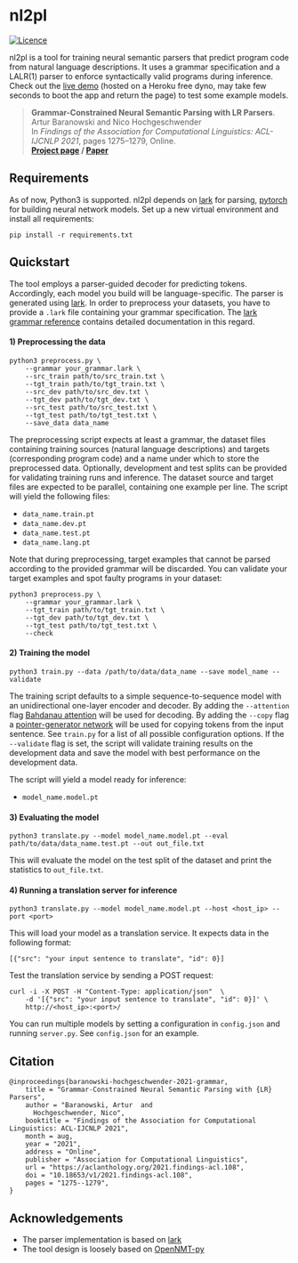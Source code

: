 # nl2pl

[![Licence](https://img.shields.io/badge/license-MIT-orange)](https://gitlab.dlr.de/bara_at/nl2pl/-/blob/master/LICENSE)

nl2pl is a tool for training neural semantic parsers that predict program code from natural language descriptions. It uses a grammar specification and a LALR(1) parser to enforce syntactically valid programs during inference. Check out the [live demo](https://safe-plateau-06076.herokuapp.com/) (hosted on a Heroku free dyno, may take few seconds to boot the app and return the page) to test some example models.

> __Grammar-Constrained Neural Semantic Parsing with LR Parsers__.  
> Artur Baranowski and Nico Hochgeschwender    
> In *Findings of the Association for Computational Linguistics: ACL-IJCNLP 2021*, pages 1275–1279, Online.  
> __[Project page](https://github.com/arturb90/nl2pl)&nbsp;/ [Paper](https://aclanthology.org/2021.findings-acl.108.pdf)&nbsp;__

## Requirements

As of now, Python3 is supported. nl2pl depends on [lark](https://github.com/lark-parser/lark) for parsing, [pytorch](https://github.com/pytorch/pytorch) for building neural network models. Set up a new virtual environment and install all requirements:

```
pip install -r requirements.txt
```


## Quickstart

The tool employs a parser-guided decoder for predicting tokens. Accordingly, each model you build will be language-specific. The parser is generated using [lark](https://github.com/lark-parser/lark). In order to preprocess your datasets, you have to provide a `.lark` file containing your grammar specification. The [lark grammar reference](https://lark-parser.readthedocs.io/en/latest/grammar/) contains detailed documentation in this regard. 

#### 1) Preprocessing the data

```
python3 preprocess.py \
    --grammar your_grammar.lark \
    --src_train path/to/src_train.txt \
    --tgt_train path/to/tgt_train.txt \
    --src_dev path/to/src_dev.txt \
    --tgt_dev path/to/tgt_dev.txt \
    --src_test path/to/src_test.txt \
    --tgt_test path/to/tgt_test.txt \
    --save_data data_name
```

The preprocessing script expects at least a grammar, the dataset files containing training sources (natural language descriptions) and targets (corresponding program code) and a name under which to store the preprocessed data. Optionally, development and test splits can be provided for validating training runs and inference. The dataset source and target files are expected to be parallel, containing one example per line. The script will yield the following files:

* `data_name.train.pt`
* `data_name.dev.pt`
* `data_name.test.pt`
* `data_name.lang.pt`

Note that during preprocessing, target examples that cannot be parsed according to the provided grammar will be discarded. You can validate your target examples and spot faulty programs in your dataset:

```
python3 preprocess.py \
    --grammar your_grammar.lark \
    --tgt_train path/to/tgt_train.txt \
    --tgt_dev path/to/tgt_dev.txt \
    --tgt_test path/to/tgt_test.txt \
    --check
```

#### 2) Training the model

```
python3 train.py --data /path/to/data/data_name --save model_name --validate
```

The training script defaults to a simple sequence-to-sequence model with an unidirectional one-layer encoder and decoder. By adding the `--attention` flag [Bahdanau attention](https://arxiv.org/abs/1409.0473) will be used for decoding. By adding the `--copy` flag a [pointer-generator network](https://arxiv.org/abs/1704.04368) will be used for copying tokens from the input sentence. See `train.py` for a list of all possible configuration options. If the `--validate` flag is set, the script will validate training results on the development data and save the model with best performance on the development data.

The script will yield a model ready for inference:

* `model_name.model.pt`

#### 3) Evaluating the model

```
python3 translate.py --model model_name.model.pt --eval path/to/data/data_name.test.pt --out out_file.txt
```

This will evaluate the model on the test split of the dataset and print the statistics to `out_file.txt`. 

#### 4) Running a translation server for inference

```
python3 translate.py --model model_name.model.pt --host <host_ip> --port <port>
```

This will load your model as a translation service. It expects data in the following format:

```
[{"src": "your input sentence to translate", "id": 0}]
```

Test the translation service by sending a POST request:

```
curl -i -X POST -H "Content-Type: application/json"  \
    -d '[{"src": "your input sentence to translate", "id": 0}]' \
    http://<host_ip>:<port>/
```

You can run multiple models by setting a configuration in `config.json` and running `server.py`. See `config.json` for an example.

## Citation

```
@inproceedings{baranowski-hochgeschwender-2021-grammar,
    title = "Grammar-Constrained Neural Semantic Parsing with {LR} Parsers",
    author = "Baranowski, Artur  and
      Hochgeschwender, Nico",
    booktitle = "Findings of the Association for Computational Linguistics: ACL-IJCNLP 2021",
    month = aug,
    year = "2021",
    address = "Online",
    publisher = "Association for Computational Linguistics",
    url = "https://aclanthology.org/2021.findings-acl.108",
    doi = "10.18653/v1/2021.findings-acl.108",
    pages = "1275--1279",
}
```

## Acknowledgements

* The parser implementation is based on [lark](https://github.com/lark-parser/lark)
* The tool design is loosely based on [OpenNMT-py](https://github.com/OpenNMT/OpenNMT-py)
